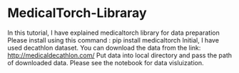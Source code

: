 # MedicalTorch-Libraray
In this tutorial, I have explained medicaltorch library for data preparation
Please install using this command :
pip install  medicaltorch
Initial, I have used decathlon dataset. 
You can download the data from the link: http://medicaldecathlon.com/
Put data into local directory and pass the path of downloaded data. 
Please see the notebook for data visluization.

